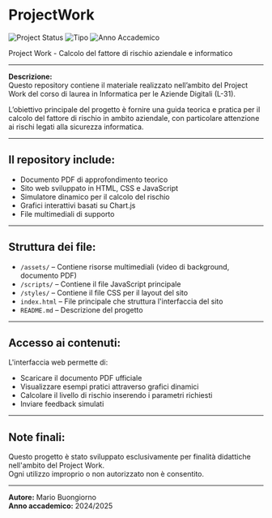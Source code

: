 # ProjectWork
![Project Status](https://img.shields.io/badge/Status-Completato-brightgreen)
![Tipo](https://img.shields.io/badge/Tipo-Project_Work_Didattico-blue)
![Anno Accademico](https://img.shields.io/badge/Anno_Accademico-2024/2025-informational)


Project Work - Calcolo del fattore di rischio aziendale e informatico

---

**Descrizione:**  
Questo repository contiene il materiale realizzato nell’ambito del Project Work del corso di laurea in Informatica per le Aziende Digitali (L-31).

L’obiettivo principale del progetto è fornire una guida teorica e pratica per il calcolo del fattore di rischio in ambito aziendale, con particolare attenzione ai rischi legati alla sicurezza informatica.

---

## Il repository include:
- Documento PDF di approfondimento teorico
- Sito web sviluppato in HTML, CSS e JavaScript
- Simulatore dinamico per il calcolo del rischio
- Grafici interattivi basati su Chart.js
- File multimediali di supporto

---

## Struttura dei file:
- `/assets/` – Contiene risorse multimediali (video di background, documento PDF)
- `/scripts/` – Contiene il file JavaScript principale
- `/styles/` – Contiene il file CSS per il layout del sito
- `index.html` – File principale che struttura l'interfaccia del sito
- `README.md` – Descrizione del progetto

---

## Accesso ai contenuti:
L'interfaccia web permette di:
- Scaricare il documento PDF ufficiale
- Visualizzare esempi pratici attraverso grafici dinamici
- Calcolare il livello di rischio inserendo i parametri richiesti
- Inviare feedback simulati

---

## Note finali:
Questo progetto è stato sviluppato esclusivamente per finalità didattiche nell'ambito del Project Work.  
Ogni utilizzo improprio o non autorizzato non è consentito.

---

**Autore:** Mario Buongiorno  
**Anno accademico:** 2024/2025
